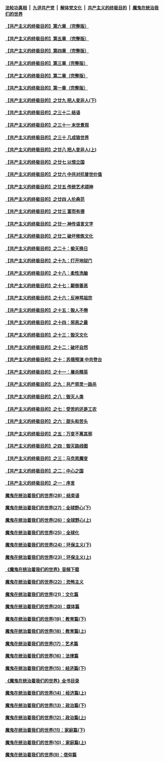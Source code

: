 

####  [法轮功真相](../../../../basic/blob/master/README.md?t=04220701) &nbsp;|&nbsp; [九评共产党](../../../../9ping.md/blob/master/README.md?t=04220701) &nbsp;|&nbsp; [解体党文化](../../../../jtdwh.md/blob/master/README.md?t=04220701)  &nbsp;|&nbsp; [共产主义的终极目的](../../../../gczydzjmd.md/blob/master/README.md?t=04220701) &nbsp;|&nbsp; [魔鬼在统治我们的世界](../../../../mgztzwmdsj.md/blob/master/README.md?t=04220701) 

#### [【共产主义的终极目的】第六章 （完整版）](../pages/nsc422/n11428913.md?t=04220701) 

#### [【共产主义的终极目的】第五章 （完整版）](../pages/nsc422/n11428912.md?t=04220701) 

#### [【共产主义的终极目的】第四章 （完整版）](../pages/nsc422/n11428907.md?t=04220701) 

#### [【共产主义的终极目的】第三章（完整版）](../pages/nsc422/n11428848.md?t=04220701) 

#### [【共产主义的终极目的】第二章（完整版）](../pages/nsc422/n11428831.md?t=04220701) 

#### [【共产主义的终极目的】第一章（完整版）](../pages/nsc422/n11417651.md?t=04220701) 

#### [【共产主义的终极目的】之廿九 把人变非人(下)](../pages/nsc422/n11344140.md?t=04220701) 

#### [【共产主义的终极目的】之三十二 结语](../pages/nsc422/n11360535.md?t=04220701) 

#### [【共产主义的终极目的】之三十一 末世景观](../pages/nsc422/n11351129.md?t=04220701) 

#### [【共产主义的终极目的】之三十 几成狼世界](../pages/nsc422/n11348280.md?t=04220701) 

#### [【共产主义的终极目的】之廿八 把人变非人(上)](../pages/nsc422/n11340492.md?t=04220701) 

#### [【共产主义的终极目的】之廿七 以恨立国](../pages/nsc422/n11336944.md?t=04220701) 

#### [【共产主义的终极目的】之廿六 中共对抗普世价值](../pages/nsc422/n11324785.md?t=04220701) 

#### [【共产主义的终极目的】之廿五 传统艺术颂神](../pages/nsc422/n11296396.md?t=04220701) 

#### [【共产主义的终极目的】之廿四 人伦典范](../pages/nsc422/n11296397.md?t=04220701) 

#### [【共产主义的终极目的】之廿三 富而有德](../pages/nsc422/n11283598.md?t=04220701) 

#### [【共产主义的终极目的】之廿一 神传语言文字](../pages/nsc422/n11263265.md?t=04220701) 

#### [【共产主义的终极目的】之廿二 破坏修炼文化](../pages/nsc422/n11245728.md?t=04220701) 

#### [【共产主义的终极目的】之二十：偷天换日](../pages/nsc422/n11238846.md?t=04220701) 

#### [【共产主义的终极目的】之十九：打开地狱门](../pages/nsc422/n11206376.md?t=04220701) 

#### [【共产主义的终极目的】之十八：柔性洗脑](../pages/nsc422/n11199994.md?t=04220701) 

#### [【共产主义的终极目的】之十七：颠倒善恶](../pages/nsc422/n11179782.md?t=04220701) 

#### [【共产主义的终极目的】之十六：反神骂祖宗](../pages/nsc422/n11166798.md?t=04220701) 

#### [【共产主义的终极目的】之十五：毁人不倦](../pages/nsc422/n11166792.md?t=04220701) 

#### [【共产主义的终极目的】之十四：邪恶之最](../pages/nsc422/n11150249.md?t=04220701) 

#### [【共产主义的终极目的】之十三：毁灭文化](../pages/nsc422/n11135227.md?t=04220701) 

#### [【共产主义的终极目的】之十二：破坏自然](../pages/nsc422/n11135214.md?t=04220701) 

#### [【共产主义的终极目的】之十：苏俄预演 中共登台](../pages/nsc422/n11118424.md?t=04220701) 

#### [【共产主义的终极目的】之十一：屠杀精英](../pages/nsc422/n11118442.md?t=04220701) 

#### [【共产主义的终极目的】之九：共产邪灵一路杀](../pages/nsc422/n11114139.md?t=04220701) 

#### [【共产主义的终极目的】之八：毁灭人类](../pages/nsc422/n11108503.md?t=04220701) 

#### [【共产主义的终极目的】之七：受苦的还是工农](../pages/nsc422/n11101809.md?t=04220701) 

#### [【共产主义的终极目的】之六：甜头和苦头](../pages/nsc422/n11096971.md?t=04220701) 

#### [【共产主义的终极目的】之五：万变不离其邪](../pages/nsc422/n11091285.md?t=04220701) 

#### [【共产主义的终极目的】之四：毁灭路线图](../pages/nsc422/n11086284.md?t=04220701) 

#### [【共产主义的终极目的】之三：马克思魔变](../pages/nsc422/n11061941.md?t=04220701) 

#### [【共产主义的终极目的】之二：中心之国](../pages/nsc422/n11047728.md?t=04220701) 

#### [【共产主义的终极目的】之一：序言](../pages/nsc422/n11086077.md?t=04220701) 

#### [魔鬼在统治着我们的世界(28)：结束语](../pages/nsc422/n10936246.md?t=04220701) 

#### [魔鬼在统治着我们的世界(27)：全球野心(下)](../pages/nsc422/n10928319.md?t=04220701) 

#### [魔鬼在统治着我们的世界(26)：全球野心(上)](../pages/nsc422/n10900318.md?t=04220701) 

#### [魔鬼在统治着我们的世界(25)：全球化](../pages/nsc422/n10788205.md?t=04220701) 

#### [魔鬼在统治着我们的世界(24)：环保主义(下)](../pages/nsc422/n10695307.md?t=04220701) 

#### [魔鬼在统治着我们的世界(23)：环保主义(上)](../pages/nsc422/n10688613.md?t=04220701) 

#### [《魔鬼在统治着我们的世界》音频下载](../pages/nsc422/n10635553.md?t=04220701) 

#### [魔鬼在统治着我们的世界(22)：恐怖主义](../pages/nsc422/n10614727.md?t=04220701) 

#### [魔鬼在统治着我们的世界(21)：文化篇](../pages/nsc422/n10597706.md?t=04220701) 

#### [魔鬼在统治着我们的世界(20)：媒体篇](../pages/nsc422/n10586579.md?t=04220701) 

#### [魔鬼在统治着我们的世界(19)：教育篇(下)](../pages/nsc422/n10564808.md?t=04220701) 

#### [魔鬼在统治着我们的世界(18)：教育篇(上)](../pages/nsc422/n10526970.md?t=04220701) 

#### [魔鬼在统治着我们的世界(17)：艺术篇](../pages/nsc422/n10499093.md?t=04220701) 

#### [魔鬼在统治着我们的世界(16)：法律篇](../pages/nsc422/n10485969.md?t=04220701) 

#### [魔鬼在统治着我们的世界(15)：经济篇(下)](../pages/nsc422/n10469975.md?t=04220701) 

#### [《魔鬼在统治着我们的世界》全书目录](../pages/nsc422/n10464261.md?t=04220701) 

#### [魔鬼在统治着我们的世界(14)：经济篇(上)](../pages/nsc422/n10457370.md?t=04220701) 

#### [魔鬼在统治着我们的世界(13)：政治篇(下)](../pages/nsc422/n10448270.md?t=04220701) 

#### [魔鬼在统治着我们的世界(12)：政治篇(上)](../pages/nsc422/n10444576.md?t=04220701) 

#### [魔鬼在统治着我们的世界(11)：家庭篇(下)](../pages/nsc422/n10440961.md?t=04220701) 

#### [魔鬼在统治着我们的世界(10)：家庭篇(上)](../pages/nsc422/n10435448.md?t=04220701) 

#### [魔鬼在统治着我们的世界(9)：信仰篇](../pages/nsc422/n10432159.md?t=04220701) 

